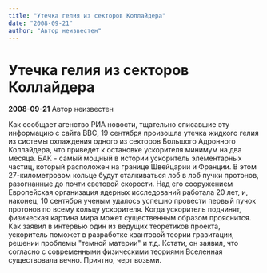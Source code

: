 ```yaml
---
title: "Утечка гелия из секторов Коллайдера"
date: "2008-09-21"
author: "Автор неизвестен"
---
```


# Утечка гелия из секторов Коллайдера

**2008-09-21** Автор неизвестен

Как сообщает агенство РИА новости, тщательно списавшие эту информацию с сайта BBC, 19 сентября произошла утечка жидкого гелия из системы охлаждения одного из секторов Большого Адронного Коллайдера, что приведет к остановке ускорителя минимум на два месяца. БАК - самый мощный в истории ускоритель элементарных частиц, который расположен на границе Швейцарии и Франции. В этом 27-километровом кольце будут сталкиваться лоб в лоб пучки протонов, разогнанные до почти световой скорости. Над его сооружением Европейская организация ядерных исследований работала 20 лет, и, наконец, 10 сентября ученым удалось успешно провести первый пучок протонов по всему кольцу ускорителя. Когда ускоритель подчинят, физическая картина мира может существенным образом прояснится. Как заявил в интервью один из ведущих теоретиков проекта, ускоритель поможет в разработке квантовой теории гравитации, решении проблемы "темной материи" и т.д. Кстати, он заявил, что согласно с современными физическими теориями Вселенная существовала вечно. Приятно, черт возьми.